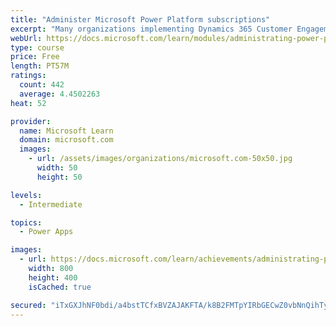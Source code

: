 ```yaml
---
title: "Administer Microsoft Power Platform subscriptions"
excerpt: "Many organizations implementing Dynamics 365 Customer Engagement apps on the Microsoft Power Platform are unaware of the amazing capabilities included with their subscription. By default, your subscription includes Microsoft Portals, Gamification, and Voice of the Customer surveys, in addition to technical capabilities like backup and restore, and integrated planning for updates and upgrades. This module focuses on showcasing the great default capabilities you have access to."
webUrl: https://docs.microsoft.com/learn/modules/administrating-power-platform-subscriptions/
type: course
price: Free
length: PT57M
ratings:
  count: 442
  average: 4.4502263
heat: 52

provider:
  name: Microsoft Learn
  domain: microsoft.com
  images:
    - url: /assets/images/organizations/microsoft.com-50x50.jpg
      width: 50
      height: 50

levels:
  - Intermediate

topics:
  - Power Apps

images:
  - url: https://docs.microsoft.com/learn/achievements/administrating-power-platform-subscriptions-social.png
    width: 800
    height: 400
    isCached: true

secured: "iTxGXJhNF0bdi/a4bstTCfxBVZAJAKFTA/k8B2FMTpYIRbGECwZ0vbNnQihTymeF2OI8rDf+EbPTo24Fvsgf/l7cujdF1lSV0CtGxJJnPicsgg1htgK1de8ToADDPuVDA6izQ6tTV+vV28FXnYwze/AUumf0dzjuPZYpXBlhi/lgJlhAGsA6cDHz6tfUsBJL7WbMe5kcit2VvelqOSOuoib47viR2OF51UzrfuyxvHZjLM25KatUdp8POd4DPKXsvcK1S7CfNc8P3GJUyyVcwmyRweqBq1h/4Rm2YSRjaZcB3tYnknzoTngglkMly3ZDBTghb2Nwgwz06Yew+fw1pDNY5tJ5ygaRiSz1OYuz74BcS5NvSxOuNHe7KtPbGRaiUfKKaNBMYlexJnN7jE4O5iYadUWKDMs3hcEkDmCy2fY=;+3l3nVmS7sldzSyfFxOxsA=="
---
```



